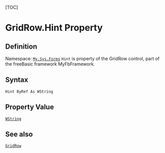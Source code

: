 [TOC]
# GridRow.Hint Property

## Definition
Namespace: [`My.Sys.Forms`](My.Sys.Forms.md)
`Hint` is property of the GridRow control, part of the freeBasic framework MyFbFramework.
## Syntax
```freeBasic
Hint ByRef As WString
```
## Property Value
[`WString`]("https://www.freebasic.net/wiki/KeyPgWString")
## See also
[`GridRow`](GridRow.md)
